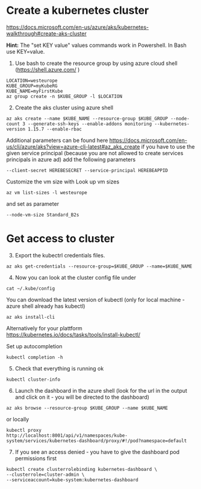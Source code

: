 # Create a kubernetes cluster
https://docs.microsoft.com/en-us/azure/aks/kubernetes-walkthrough#create-aks-cluster

**Hint:** The "set KEY value" values commands work in Powershell. In Bash use KEY=value.

1. Use bash to create the resource group by using azure cloud shell (https://shell.azure.com/ )
```
LOCATION=westeurope
KUBE_GROUP=myKubeRG
KUBE_NAME=myFirstKube
az group create -n $KUBE_GROUP -l $LOCATION
```

2. Create the aks cluster using azure shell

```
az aks create --name $KUBE_NAME --resource-group $KUBE_GROUP --node-count 3 --generate-ssh-keys --enable-addons monitoring --kubernetes-version 1.15.7 --enable-rbac
```
Additional parameters can be found here https://docs.microsoft.com/en-us/cli/azure/aks?view=azure-cli-latest#az_aks_create
if you have to use the given service principal (because you are not allowed to create services principals in azure ad) add the following parameters
```
--client-secret HEREBESECRET --service-principal HEREBEAPPID
```
Customize the vm size with
Look up vm sizes 
```
az vm list-sizes -l westeurope
```
and set as parameter
```
--node-vm-size Standard_B2s
```

# Get access to cluster

3. Export the kubectrl credentials files. 
```
az aks get-credentials --resource-group=$KUBE_GROUP --name=$KUBE_NAME
```

4. Now you can look at the cluster config file under
```
cat ~/.kube/config
```

You can download the latest version of kubectl (only for local machine - azure shell already has kubectl)
```
az aks install-cli 
```

Alternatively for your plattform
https://kubernetes.io/docs/tasks/tools/install-kubectl/ 

Set up autocompletion
```
kubectl completion -h
```

5. Check that everything is running ok
```
kubectl cluster-info
```

6. Launch the dashboard
in the azure shell (look for the url in the output and click on it - you will be directed to the dashboard)
```
az aks browse --resource-group $KUBE_GROUP --name $KUBE_NAME
```

or locally 

```
kubectl proxy
http://localhost:8001/api/v1/namespaces/kube-system/services/kubernetes-dashboard/proxy/#!/pod?namespace=default 
```

7. If you see an access denied - you have to give the dashboard pod permissions first
```
kubectl create clusterrolebinding kubernetes-dashboard \
--clusterrole=cluster-admin \
--serviceaccount=kube-system:kubernetes-dashboard
```
